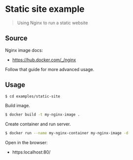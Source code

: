 # Static site example
> Using Nginx to run a static website


## Source

Nginx image docs: 

- https://hub.docker.com/_/nginx

Follow that guide for more advanced usage.


## Usage

```sh
$ cd examples/static-site
```

Build image.

```sh
$ docker build -t my-nginx-image .
```

Create container and run server.

```sh
$ docker run --name my-nginx-container my-nginx-image -d
```

Open in the browser:

- https:localhost:80/
